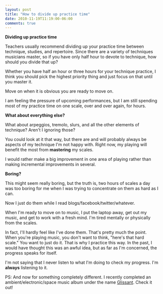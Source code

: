```yaml
---
layout: post
title: "How to divide up practice time"
date: 2010-11-19T11:19:00-06:00
comments: true
---
```


**Dividing up practice time** 

Teachers usually recommend dividing up your practice time between technique, studies, and repertoire. Since there are a variety of techniques musicians master, so if you have only half hour to devote to technique, how should you divide that up?

Whether you have half an hour or three hours for your technique practice, I think you should pick the highest priority thing and just focus on  that until you master it.

Move on when it is obvious you are ready to move on.

I am feeling the pressure of upcoming performances, but I am still   spending most of my practice time on one scale, over and over again, for hours. 

**What about everything else?**

What about arpeggios, tremolo, slurs, and all the other elements of technique? Aren't I ignoring those?

You could look at it that way, but there   are and will probably always be aspects of my technique I'm not happy   with. Right now, my playing will benefit the most from **mastering** my scales.

I  would rather make a big improvement in one area of playing rather  than  making incremental improvements in several.

**Boring?** 

This might seem really boring, but the truth is, two  hours of scales a day was too boring for me when I was trying to  concentrate on them as hard as I can. 

Now I just do them while I read  blogs/facebook/twitter/whatever.

When I'm ready to move on to music, I put the laptop away, get out my  music, and get to work with a fresh mind. I'm tired mentally or physically from the scales.

In fact, I'll hardly feel like I've done them. That's pretty much the point. When you're playing music, you don't want to think, "here's that hard scale." You want to just do it. That is why I practice this way. In the past, I would have  thought this was an awful idea, but as far as I'm concerned, the  progress speaks for itself.

I'm not saying that I never listen to what I'm doing to check my progress. I'm **always** listening to it.

PS: And now for something completely different. I recently completed an ambient/electronic/space music album under the name <a href="http://www.blogger.com/">Glissant</a>. Check it out!

